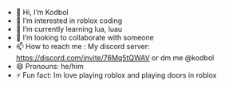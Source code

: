 - 👋 Hi, I’m Kodbol
- 👀 I’m interested in roblox coding
- 🌱 I’m currently learning lua, luau
- 💞️ I’m looking to collaborate with someone
- 📫 How to reach me : My discord server: https://discord.com/invite/76Mq5tQWAV or dm me @kodbol
- 😄 Pronouns: he/him
- ⚡ Fun fact: Im love playing roblox and playing doors in roblox

<!---
kodbolx/kodbolx is a ✨ special ✨ repository because its `README.md` (this file) appears on your GitHub profile.
You can click the Preview link to take a look at your changes.
--->
